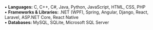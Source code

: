 • **Languages:** C, C++, C#, Java, Python, JavaScript, HTML, CSS, PHP  
• **Frameworks & Libraries:** .NET (WPF), Spring, Angular, Django, React, Laravel, ASP.NET Core, React Native    
• **Databases:** MySQL, SQLite, Microsoft SQL Server
